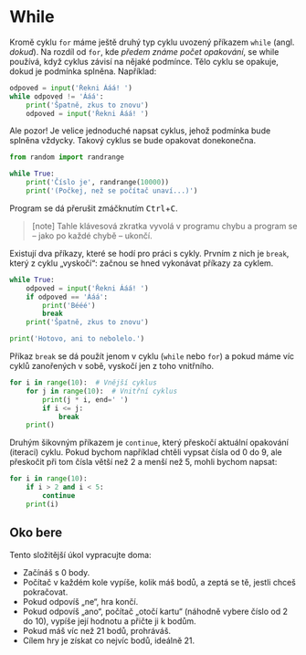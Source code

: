 # While

Kromě cyklu `for` máme ještě druhý typ cyklu uvozený příkazem `while`
(angl. *dokud*).
Na rozdíl od `for`, kde *předem známe počet opakování*,
se while používá, když cyklus závisí na nějaké podmínce.
Tělo cyklu se opakuje, dokud je podmínka splněna. Například:

```python
odpoved = input('Řekni Ááá! ')
while odpoved != 'Ááá':
    print('Špatně, zkus to znovu')
    odpoved = input('Řekni Ááá! ')
```

Ale pozor! Je velice jednoduché napsat cyklus,
jehož podmínka bude splněna vždycky.
Takový cyklus se bude opakovat donekonečna.

```python
from random import randrange

while True:
    print('Číslo je', randrange(10000))
    print('(Počkej, než se počítač unaví...)')
```

Program se dá přerušit zmáčknutím
<kbd>Ctrl</kbd>+<kbd>C</kbd>.

> [note]
> Tahle klávesová zkratka vyvolá v programu chybu
> a program se – jako po každé chybě – ukončí.

Existují dva příkazy, které se hodí pro práci s cykly.
Prvním z nich je `break`, který z cyklu „vyskočí“:
začnou se hned vykonávat příkazy za cyklem.

```python
while True:
    odpoved = input('Řekni Ááá! ')
    if odpoved == 'Ááá':
        print('Bééé')
        break
    print('Špatně, zkus to znovu')

print('Hotovo, ani to nebolelo.')
```

Příkaz `break` se dá použít jenom v cyklu (`while` nebo `for`)
a pokud máme víc cyklů zanořených v sobě, vyskočí jen z toho vnitřního.

```python
for i in range(10):  # Vnější cyklus
    for j in range(10):  # Vnitřní cyklus
        print(j * i, end=' ')
        if i <= j:
            break
    print()
```

Druhým šikovným příkazem je `continue`, který přeskočí aktuální opakování
(iteraci) cyklu. Pokud bychom například chtěli vypsat čísla od 0 do 9,
ale přeskočit při tom čísla větší než 2 a menší než 5, mohli bychom napsat:

```python
for i in range(10):
    if i > 2 and i < 5:
        continue
    print(i)
```

## Oko bere

Tento složitější úkol vypracujte doma:

* Začínáš s 0 body.
* Počítač v každém kole vypíše, kolik máš bodů,
  a zeptá se tě, jestli chceš pokračovat.
* Pokud odpovíš „ne“, hra končí.
* Pokud odpovíš „ano“, počítač „otočí kartu“
  (náhodně vybere číslo od 2 do 10), vypíše její hodnotu a přičte ji k bodům.
* Pokud máš víc než 21 bodů, prohráváš.
* Cílem hry je získat co nejvíc bodů, ideálně 21.
